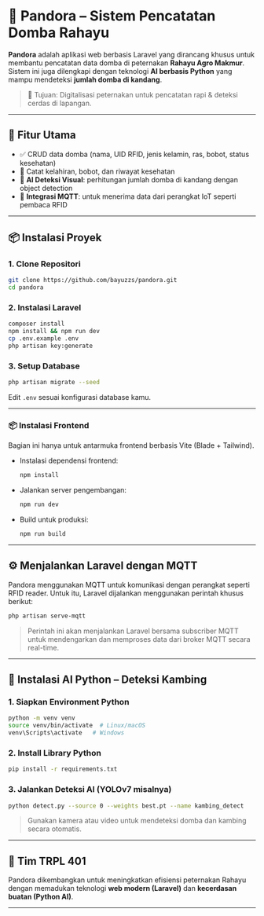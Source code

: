 
# 🐑 Pandora – Sistem Pencatatan Domba Rahayu

**Pandora** adalah aplikasi web berbasis Laravel yang dirancang khusus untuk membantu pencatatan data domba di peternakan **Rahayu Agro Makmur**. Sistem ini juga dilengkapi dengan teknologi **AI berbasis Python** yang mampu mendeteksi **jumlah domba di kandang**.

> 🎯 Tujuan: Digitalisasi peternakan untuk pencatatan rapi & deteksi cerdas di lapangan.

---

## 🚀 Fitur Utama

- ✅ CRUD data domba (nama, UID RFID, jenis kelamin, ras, bobot, status kesehatan)
- 📅 Catat kelahiran, bobot, dan riwayat kesehatan
- 📸 **AI Deteksi Visual**: perhitungan jumlah domba di kandang dengan object detection
- 📡 **Integrasi MQTT**: untuk menerima data dari perangkat IoT seperti pembaca RFID

---

## 📦 Instalasi Proyek

### 1. Clone Repositori

```bash
git clone https://github.com/bayuzzs/pandora.git
cd pandora
```

### 2. Instalasi Laravel

```bash
composer install
npm install && npm run dev
cp .env.example .env
php artisan key:generate
```

### 3. Setup Database

```bash
php artisan migrate --seed
```

Edit `.env` sesuai konfigurasi database kamu.

---

### 📦 Instalasi Frontend

Bagian ini hanya untuk antarmuka frontend berbasis Vite (Blade + Tailwind).

- Instalasi dependensi frontend:
  ```bash
  npm install
  ```

- Jalankan server pengembangan:
  ```bash
  npm run dev
  ```

- Build untuk produksi:
  ```bash
  npm run build
  ```

---

## ⚙️ Menjalankan Laravel dengan MQTT

Pandora menggunakan MQTT untuk komunikasi dengan perangkat seperti RFID reader. Untuk itu, Laravel dijalankan menggunakan perintah khusus berikut:

```bash
php artisan serve-mqtt
```

> Perintah ini akan menjalankan Laravel bersama subscriber MQTT untuk mendengarkan dan memproses data dari broker MQTT secara real-time.

---

## 🧠 Instalasi AI Python – Deteksi Kambing

### 1. Siapkan Environment Python

```bash
python -m venv venv
source venv/bin/activate  # Linux/macOS
venv\Scripts\activate   # Windows
```

### 2. Install Library Python

```bash
pip install -r requirements.txt
```

### 3. Jalankan Deteksi AI (YOLOv7 misalnya)

```bash
python detect.py --source 0 --weights best.pt --name kambing_detect
```

> Gunakan kamera atau video untuk mendeteksi domba dan kambing secara otomatis.

---

## 🙌 Tim TRPL 401 

Pandora dikembangkan untuk meningkatkan efisiensi peternakan Rahayu dengan memadukan teknologi **web modern (Laravel)** dan **kecerdasan buatan (Python AI)**.

---
